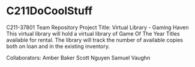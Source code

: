 # C211DoCoolStuff
C211-37801 Team Repository 
Project Title: Virtual Library - Gaming Haven  
This virtual library will hold a virtual library of Game Of The Year Titles available for rental. The library will track the number of available copies both on loan and in the existing inventory. 

Collaborators: 
Amber Baker
Scott Nguyen 
Samuel Vaughn 
